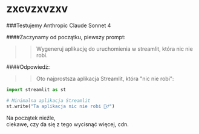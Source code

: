 # zxcvzxvzxv

###Testujemy Anthropic Claude Sonnet 4

####Zaczynamy od początku, piewszy prompt:

>> Wygeneruj aplikację do uruchomienia w streamlit, która nic nie robi.
>>

####Odpowiedź:

>> Oto najprostsza aplikacja Streamlit, która "nic nie robi":
```python
import streamlit as st

# Minimalna aplikacja Streamlit
st.write("Ta aplikacja nic nie robi 🤷‍♂️")
```

Na początek nieźle,<br>
ciekawe, czy da się z tego wycisnąć więcej, cdn.
